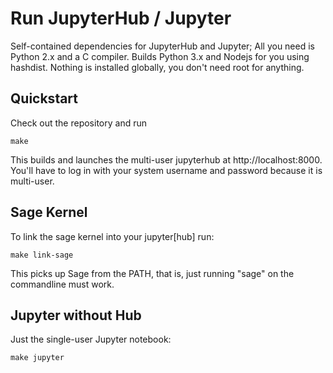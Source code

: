 Run JupyterHub / Jupyter
========================

Self-contained dependencies for JupyterHub and Jupyter; All you need
is Python 2.x and a C compiler. Builds Python 3.x and Nodejs for you
using hashdist. Nothing is installed globally, you don't need root for
anything.


Quickstart
----------

Check out the repository and run

    make

This builds and launches the multi-user jupyterhub at
http://localhost:8000. You'll have to log in with your system username
and password because it is multi-user.


Sage Kernel
-----------

To link the sage kernel into your jupyter[hub] run:

    make link-sage

This picks up Sage from the PATH, that is, just running "sage" on the
commandline must work. 


Jupyter without Hub
-------------------

Just the single-user Jupyter notebook:

    make jupyter